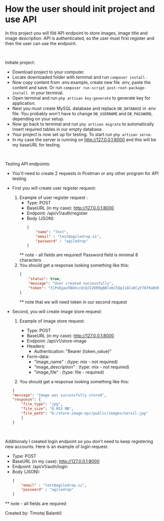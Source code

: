 
<h1>How the user should init project and use API</h1>

In this project you will fild API endpoint to store images, image title and image description. API is authenticated, so the user must first register and then the user can use the endpoint. 

<br />

Initiate project:
- Download project to your computer.
- Locate downloaded folder with terminal and run `composer install` .
- Now copy content from .env.example, create new file .env, paste the content and save. Or run `composer run-script post-root-package-install ` in your terminal.
- Open terminal and run `php artisan key:generate` to generate key for application.
- Next you must create MySQL database and replace `DB_DATABASE` in .env file. You probably won't have to change `DB_USERNAME` and `DB_PASSWORD`, depending on your setup. 
- Now go back to terminal and run `php artisan migrate` to automatically insert required tables in our empty database.
- Your project is now set up for testing. To start run `php artisan serve`.
- In my case the server is running on http://127.0.0.1:8000 and this will be my baseURL for testing. 

<br />

Testing API endpoints:
- You'll need to create 2 requests in Postman or any other program for API testing.
- First you will create user register request:
	1. Example of user register request :
		- Type: POST
		- BaseURL (in my case): http://127.0.0.1:8000 
		- Endpoint: /api/v1/auth/register 
		- Body (JSON):  
			```json
			{ 
			    "name": "Test",
			    "email" : "test@agiledrop.si",
			    "password" : "agiledrop"
			}
			```
		** note - all fields are required! Password field is minimal 8 characters 
	2. You should get a response looking something like this:
		```json
		{
		    "status": true,
		    "message": "User created successfully",
		    "token": "3|PnEgauTBGhccUcQJI2KR9gB8lebC5Qp11AluKCyF7870a0d8"
		}
		```
		** note that we will need token in our second request

- Second, you will create image store request:
	1. Example of image store request:
		- Type: POST
		- BaseURL (in my case): http://127.0.0.1:8000 
		- Endpoint: /api/v1/store-image
        - Headers:
            - Authentication: "Bearer {token_value}"    
		- Form-data: 
			- "image_name" : (type: mix - not required) 
			- "image_description" : (type: mix - not required)
			- "image_file" : (type: file - required)
	
	2. You should get a response looking something like this:
	```json
	{
    "message": "Image was successfully stored",
    "response": {
        "file_type": "jpg",
        "file_size": "0.053 MB",
        "file_path": "D:/store-image-api/public/images/narsil.jpg"
	    }
	}
	```

<br />

Additionaly I created login endpoint so you don't need to keep registering new accounts. Here is an example of login request:
- Type: POST
- BaseURL (in my case): http://127.0.0.1:8000 
- Endpoint: /api/v1/auth/login 
- Body (JSON):  
	```json
	{ 
		"email" : "test@agiledrop.si",
		"password" : "agiledrop"
	}
	```
** note - all fields are required


<p>Created by: Timotej Balantič </p>



